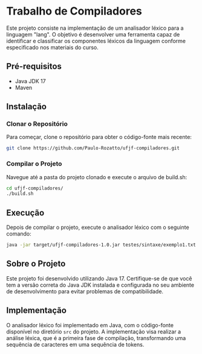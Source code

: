 # Trabalho de Compiladores

Este projeto consiste na implementação de um analisador léxico para a linguagem "lang". O objetivo é desenvolver uma ferramenta capaz de identificar e classificar os componentes léxicos da linguagem conforme especificado nos materiais do curso. 

## Pré-requisitos

- Java JDK 17
- Maven

## Instalação

### Clonar o Repositório
Para começar, clone o repositório para obter o código-fonte mais recente:

```bash
git clone https://github.com/Paulo-Rozatto/ufjf-compiladores.git
```


### Compilar o Projeto
Navegue até a pasta do projeto clonado e execute o arquivo de build.sh:

```bash
cd ufjf-compiladores/
./build.sh
```


## Execução

Depois de compilar o projeto, execute o analisador léxico com o seguinte comando:

```bash
java -jar target/ufjf-compiladores-1.0.jar testes/sintaxe/exemplo1.txt
```

## Sobre o Projeto

Este projeto foi desenvolvido utilizando Java 17. Certifique-se de que você tem a versão correta do Java JDK instalada e configurada no seu ambiente de desenvolvimento para evitar problemas de compatibilidade.

## Implementação

O analisador léxico foi implementado em Java, com o código-fonte disponível no diretório `src` do projeto. A implementação visa realizar a análise léxica, que é a primeira fase de compilação, transformando uma sequência de caracteres em uma sequência de tokens.
